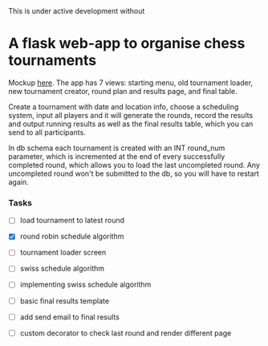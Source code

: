 <aside class="warning">
This is under active development without 
</aside>

# A flask web-app to organise chess tournaments 

Mockup [here](https://moqups.com/pe3v4/7xozNp9y). The app has 7 views: starting menu, old tournament loader, new tournament creator, round plan and results page, and final table.

Create a tournament with date and location info, choose a scheduling system, input all players and it will generate the rounds, record the results and output running results as well as the final results table, which you can send to all participants. 

In db schema each tournament is created with an INT round_num parameter, which is incremented at the end of every successfully completed round, which allows you to load the last uncompleted round. Any uncompleted round won't be submitted to the db, so you will have to restart again. 



### Tasks

- [ ] load tournament to latest round 
- [x] round robin schedule algorithm
- [ ] tournament loader screen
- [ ] swiss schedule algorithm
- [ ] implementing swiss schedule algorithm
- [ ] basic final results template 
- [ ] add send email to final results
- [ ] custom decorator to check last round and render different page

